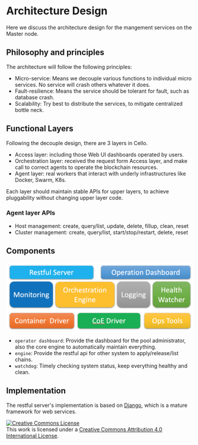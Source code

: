 # Architecture Design

Here we discuss the architecture design for the mangement services on the Master node.

## Philosophy and principles
The architecture will follow the following principles:

* Micro-service: Means we decouple various functions to individual micro services. No service will crash others whatever it does.
* Fault-resilience: Means the service should be tolerant for fault, such as database crash.
* Scalability: Try best to distribute the services, to mitigate centralized bottle neck.

## Functional Layers

Following the decouple design, there are 3 layers in Cello.

* Access layer: including those Web UI dashboards operated by users.
* Orchestration layer: received the request form Access layer, and make call to correct agents to operate the blockchain resources.
* Agent layer: real workers that interact with underly infrastructures like Docker, Swarm, K8s.

Each layer should maintain stable APIs for upper layers, to achieve pluggability without changing upper layer code.

### Agent layer APIs

* Host management: create, query/list, update, delete, fillup, clean, reset
* Cluster management: create, query/list, start/stop/restart, delete, reset

## Components

![Architecture Overview](../images/architecture.png)

* `operator dashboard`: Provide the dashboard for the pool administrator, also the core engine to automatically maintain everything.
* `engine`: Provide the restful api for other system to apply/release/list chains.
* `watchdog`: Timely checking system status, keep everything healthy and clean.

## Implementation

The restful server's implementation is based on [Django](https://www.djangoproject.com/), which is a mature framework for web services.

<a rel="license" href="http://creativecommons.org/licenses/by/4.0/"><img alt="Creative Commons License" style="border-width:0" src="https://i.creativecommons.org/l/by/4.0/88x31.png" /></a><br />This work is licensed under a <a rel="license" href="http://creativecommons.org/licenses/by/4.0/">Creative Commons Attribution 4.0 International License</a>.
